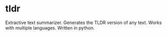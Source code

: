 
# tldr
Extractive text summarizer. Generates the TLDR version of any text. Works with multiple languages.
Written in python.
